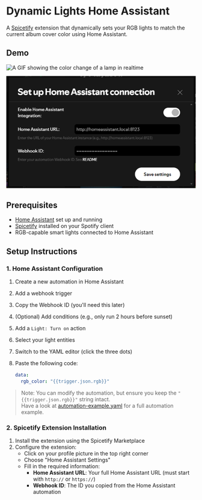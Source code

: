 # Dynamic Lights Home Assistant

A [Spicetify](https://spicetify.app/) extension that dynamically sets your RGB lights to match the current album cover color using Home Assistant.

## Demo

![A GIF showing the color change of a lamp in realtime](img/demo.gif)

![The settings screen](img/screenshot.png)

## Prerequisites

- [Home Assistant](https://www.home-assistant.io/) set up and running
- [Spicetify](https://spicetify.app/) installed on your Spotify client
- RGB-capable smart lights connected to Home Assistant

## Setup Instructions

### 1. Home Assistant Configuration

1. Create a new automation in Home Assistant
2. Add a webhook trigger
3. Copy the Webhook ID (you'll need this later)
4. (Optional) Add conditions (e.g., only run 2 hours before sunset)
5. Add a `Light: Turn on` action
6. Select your light entities
7. Switch to the YAML editor (click the three dots)
8. Paste the following code:

   ```yaml
   data:
     rgb_color: "{{trigger.json.rgb}}"
   ```

> Note: You can modify the automation, but ensure you keep the `"{{trigger.json.rgb}}"` string intact.  
> Have a look at [automation-example.yaml](automation-example.yaml) for a full automation example.

### 2. Spicetify Extension Installation

1. Install the extension using the Spicetify Marketplace
2. Configure the extension:
   - Click on your profile picture in the top right corner
   - Choose "Home Assistant Settings"
   - Fill in the required information:
     - **Home Assistant URL**: Your full Home Assistant URL (must start with `http://` or `https://`)
     - **Webhook ID**: The ID you copied from the Home Assistant automation
